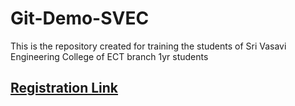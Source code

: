 # Git-Demo-SVEC
This is the repository created for training the students of Sri Vasavi Engineering College of ECT branch 1yr students


## [Registration Link](https://forms.gle/ZNWE5fhT443adypD6)

